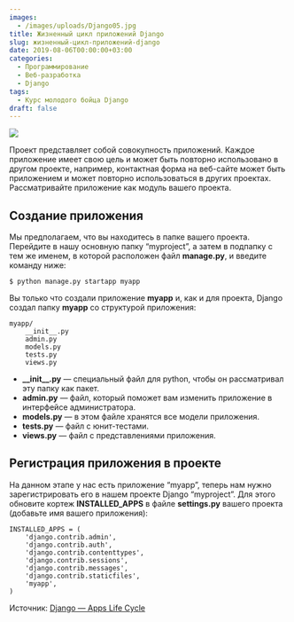 ```yaml
---
images:
  - /images/uploads/Django05.jpg
title: Жизненный цикл приложений Django
slug: жизненный-цикл-приложений-django
date: 2019-08-06T00:00:00+03:00
categories:
  - Программирование
  - Веб-разработка
  - Django
tags:
  - Курс молодого бойца Django
draft: false
---
```


![](/images/uploads/Django05.jpg)

Проект представляет собой совокупность приложений. Каждое приложение имеет свою цель и может быть повторно использовано
в другом проекте, например, контактная форма на веб-сайте может быть приложением и может повторно использоваться в других
проектах. Рассматривайте приложение как модуль вашего проекта.

## Создание приложения

Мы предполагаем, что вы находитесь в папке вашего проекта. Перейдите в нашу основную папку “myproject”, а затем в подпапку
с тем же именем, в которой расположен файл **manage.py**, и введите команду ниже:

```
$ python manage.py startapp myapp
```

Вы только что создали приложение **myapp** и, как и для проекта, Django создал папку **myapp** со структурой приложения:

```
myapp/
    __init__.py
    admin.py
    models.py
    tests.py
    views.py
```

- **\_\_init\_\_.py** — специальный файл для python, чтобы он рассматривал эту папку как пакет.
- **admin.py** — файл, который поможет вам изменить приложение в интерфейсе администратора.
- **models.py** — в этом файле хранятся все модели приложения.
- **tests.py** — файл с юнит-тестами.
- **views.py** — файл с представлениями приложения.

## Регистрация приложения в проекте

На данном этапе у нас есть приложение “myapp”, теперь нам нужно зарегистрировать его в нашем проекте Django “myproject”.
Для этого обновите кортеж **INSTALLED_APPS** в файле **settings.py** вашего проекта (добавьте имя вашего приложения):

```
INSTALLED_APPS = (
    'django.contrib.admin',
    'django.contrib.auth',
    'django.contrib.contenttypes',
    'django.contrib.sessions',
    'django.contrib.messages',
    'django.contrib.staticfiles',
    'myapp',
)
```

Источник: [Django — Apps Life Cycle](https://www.tutorialspoint.com/django/django_apps_life_cycle.htm)
